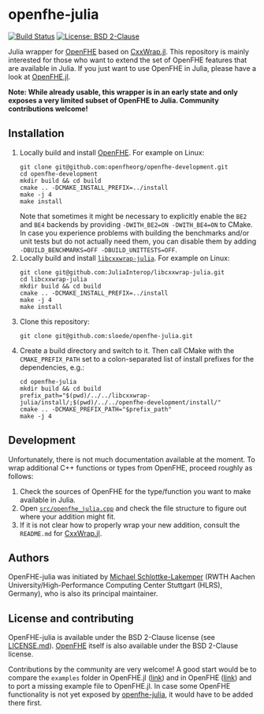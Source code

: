 # openfhe-julia

[![Build Status](https://github.com/sloede/openfhe-julia/workflows/CI/badge.svg)](https://github.com/sloede/openfhe-julia/actions?query=workflow%3ACI)
[![License: BSD 2-Clause](https://img.shields.io/badge/License-BSD_2--Clause-success.svg)](https://opensource.org/license/bsd-2-clause/)

Julia wrapper for [OpenFHE](https://github.com/openfheorg/openfhe-development) based on
[CxxWrap.jl](https://github.com/JuliaInterop/CxxWrap.jl). This repository is mainly
interested for those who want to extend the set of OpenFHE features that are available in
Julia. If you just want to use OpenFHE in Julia, please have a look at
[OpenFHE.jl](https://github.com/sloede/OpenFHE.jl).

**Note: While already usable, this wrapper is in an early state and only exposes a very
limited subset of OpenFHE to Julia. Community contributions welcome!**


## Installation
1. Locally build and install [OpenFHE](https://github.com/openfheorg/openfhe-development).
   For example on Linux:
   ```shell
   git clone git@github.com:openfheorg/openfhe-development.git
   cd openfhe-development
   mkdir build && cd build
   cmake .. -DCMAKE_INSTALL_PREFIX=../install
   make -j 4
   make install
   ```
   Note that sometimes it might be necessary to explicitly enable the `BE2` and `BE4`
   backends by providing `-DWITH_BE2=ON -DWITH_BE4=ON` to CMake. In case you experience
   problems with building the benchmarks and/or unit tests but do not actually need them,
   you can disable them by adding `-DBUILD_BENCHMARKS=OFF -DBUILD_UNITTESTS=OFF`.
2. Locally build and install
   [`libcxxwrap-julia`](https://github.com/JuliaInterop/libcxxwrap-julia). For example on
   Linux:
   ```shell
   git clone git@github.com:JuliaInterop/libcxxwrap-julia.git
   cd libcxxwrap-julia
   mkdir build && cd build
   cmake .. -DCMAKE_INSTALL_PREFIX=../install
   make -j 4
   make install
   ```
3. Clone this repository:
   ```shell
   git clone git@github.com:sloede/openfhe-julia.git
   ```
4. Create a build directory and switch to it. Then call CMake with the `CMAKE_PREFIX_PATH`
   set to a colon-separated list of install prefixes for the dependencies, e.g.:
   ```shell
   cd openfhe-julia
   mkdir build && cd build
   prefix_path="$(pwd)/../../libcxxwrap-julia/install/;$(pwd)/../../openfhe-development/install/"
   cmake .. -DCMAKE_PREFIX_PATH="$prefix_path"
   make -j 4
   ```


## Development
Unfortunately, there is not much documentation available at the moment. To wrap additional
C++ functions or types from OpenFHE, proceed roughly as follows:
1. Check the sources of OpenFHE for the type/function you want to make available in Julia.
2. Open [`src/openfhe_julia.cpp`](src/openfhe_julia.cpp) and check the file structure to
   figure out where your addition might fit.
3. If it is not clear how to properly wrap your new addition, consult the `README.md` for
   [CxxWrap.jl](https://github.com/JuliaInterop/CxxWrap.jl).


## Authors
OpenFHE-julia was initiated by [Michael Schlottke-Lakemper](https://lakemper.eu) (RWTH
Aachen University/High-Performance Computing Center Stuttgart (HLRS), Germany), who is also
its principal maintainer.


## License and contributing
OpenFHE-julia is available under the BSD 2-Clause license (see [LICENSE.md](LICENSE.md)).
[OpenFHE](https://github.com/openfheorg/openfhe-development) itself is also available under
the BSD 2-Clause license.

Contributions by the community are very welcome! A good start would be to compare the
`examples` folder in OpenFHE.jl
([link](https://github.com/sloede/OpenFHE.jl/tree/main/examples))
and in OpenFHE
([link](https://github.com/openfheorg/openfhe-development/tree/main/src/pke/examples)) and to
port a missing example file to OpenFHE.jl. In case some OpenFHE functionality is not yet
exposed by [openfhe-julia](https://github.com/sloede/openfhe-julia), it would have to be
added there first.
